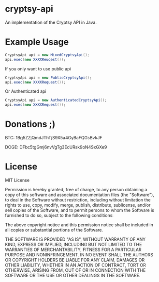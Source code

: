 cryptsy-api
===========

An implementation of the Cryptsy API in Java.

Example Usage
===========

```java
CryptsyApi api = new MixedCryptsyApi();
api.exec(new XXXXReuqest());
```

If you only want to use public api
```java
CryptsyApi api = new PublicCryptsyApi();
api.exec(new XXXXRequest());
```

Or Authenticated api
```java
CryptsyApi api = new AuthenticatedCryptsyApi();
api.exec(new XXXXRequest());
```

Donations ;)
===========

 BTC: 1Bg5ZZjQmdJThTjS9X5a4GyBaFQGsBvkJF
 
DOGE: DFbc5tgGmj6nvVgTg3EcURsk9oN4SxGXe9


License
===========

MIT License

Permission is hereby granted, free of charge, to any person obtaining
a copy of this software and associated documentation files (the
"Software"), to deal in the Software without restriction, including
without limitation the rights to use, copy, modify, merge, publish,
distribute, sublicense, and/or sell copies of the Software, and to
permit persons to whom the Software is furnished to do so, subject to
the following conditions:

The above copyright notice and this permission notice shall be
included in all copies or substantial portions of the Software.

THE SOFTWARE IS PROVIDED "AS IS", WITHOUT WARRANTY OF ANY KIND,
EXPRESS OR IMPLIED, INCLUDING BUT NOT LIMITED TO THE WARRANTIES OF
MERCHANTABILITY, FITNESS FOR A PARTICULAR PURPOSE AND
NONINFRINGEMENT. IN NO EVENT SHALL THE AUTHORS OR COPYRIGHT HOLDERS BE
LIABLE FOR ANY CLAIM, DAMAGES OR OTHER LIABILITY, WHETHER IN AN ACTION
OF CONTRACT, TORT OR OTHERWISE, ARISING FROM, OUT OF OR IN CONNECTION
WITH THE SOFTWARE OR THE USE OR OTHER DEALINGS IN THE SOFTWARE.
